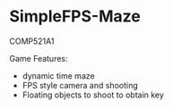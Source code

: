 # SimpleFPS-Maze
COMP521A1

Game Features:<br/>
- dynamic time maze
- FPS style camera and shooting
- Floating objects to shoot to obtain key
